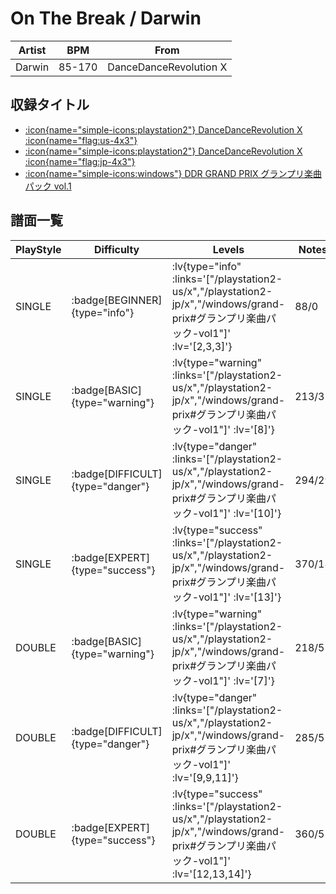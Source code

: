 # On The Break / Darwin

|Artist|BPM|From|
|------|---|----|
|Darwin|85-170|DanceDanceRevolution X|

## 収録タイトル

- [ :icon{name="simple-icons:playstation2"} DanceDanceRevolution X :icon{name="flag:us-4x3"} ](/playstation2-us/x)
- [ :icon{name="simple-icons:playstation2"} DanceDanceRevolution X :icon{name="flag:jp-4x3"} ](/playstation2-jp/x)
- [ :icon{name="simple-icons:windows"} DDR GRAND PRIX グランプリ楽曲パック vol.1](/windows/grand-prix#グランプリ楽曲パック-vol1)

## 譜面一覧

|PlayStyle|Difficulty|Levels|Notes|Movie|
|---------|----------|------|-----|-----|
|SINGLE| :badge[BEGINNER]{type="info"} | :lv{type="info" :links='["/playstation2-us/x","/playstation2-jp/x","/windows/grand-prix#グランプリ楽曲パック-vol1"]' :lv='[2,3,3]'} |88/0||
|SINGLE| :badge[BASIC]{type="warning"} | :lv{type="warning" :links='["/playstation2-us/x","/playstation2-jp/x","/windows/grand-prix#グランプリ楽曲パック-vol1"]' :lv='[8]'} |213/32||
|SINGLE| :badge[DIFFICULT]{type="danger"} | :lv{type="danger" :links='["/playstation2-us/x","/playstation2-jp/x","/windows/grand-prix#グランプリ楽曲パック-vol1"]' :lv='[10]'} |294/29||
|SINGLE| :badge[EXPERT]{type="success"} | :lv{type="success" :links='["/playstation2-us/x","/playstation2-jp/x","/windows/grand-prix#グランプリ楽曲パック-vol1"]' :lv='[13]'} |370/18||
|DOUBLE| :badge[BASIC]{type="warning"} | :lv{type="warning" :links='["/playstation2-us/x","/playstation2-jp/x","/windows/grand-prix#グランプリ楽曲パック-vol1"]' :lv='[7]'} |218/5||
|DOUBLE| :badge[DIFFICULT]{type="danger"} | :lv{type="danger" :links='["/playstation2-us/x","/playstation2-jp/x","/windows/grand-prix#グランプリ楽曲パック-vol1"]' :lv='[9,9,11]'} |285/5||
|DOUBLE| :badge[EXPERT]{type="success"} | :lv{type="success" :links='["/playstation2-us/x","/playstation2-jp/x","/windows/grand-prix#グランプリ楽曲パック-vol1"]' :lv='[12,13,14]'} |360/5||
